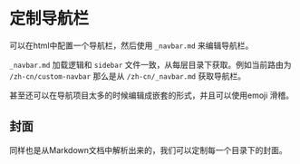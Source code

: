 # 定制导航栏

可以在html中配置一个导航栏，然后使用 `_navbar.md` 来编辑导航栏。

`_navbar.md` 加载逻辑和 `sidebar` 文件一致，从每层目录下获取。例如当前路由为 `/zh-cn/custom-navbar` 那么是从 `/zh-cn/_navbar.md` 获取导航栏。

甚至还可以在导航项目太多的时候编辑成嵌套的形式，并且可以使用emoji 滑稽。

## 封面

同样也是从Markdown文档中解析出来的，我们可以定制每一个目录下的封面。
